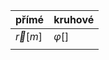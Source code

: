 | přímé | kruhové |
| ----- | ------- |
|$\vec{r}[m]$     |$\varphi[]$         |
|       |         |

